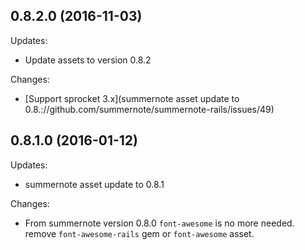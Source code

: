 ## 0.8.2.0 (2016-11-03)

Updates:

  - Update assets to version 0.8.2

Changes:

  - [Support sprocket 3.x](summernote asset update to 0.8.://github.com/summernote/summernote-rails/issues/49)

## 0.8.1.0 (2016-01-12)

Updates:

  - summernote asset update to 0.8.1

Changes:

  - From summernote version 0.8.0 `font-awesome` is no more needed. remove `font-awesome-rails` gem or `font-awesome` asset.
